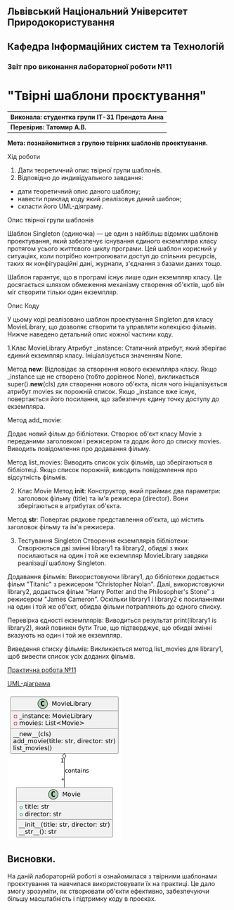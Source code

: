 ## Львівський Національний Університет Природокористування
## Кафедра Інформаційних систем та Технологій



### Звіт про виконання лабораторної роботи №11
# "Твірні шаблони проєктування"



| Виконала: студентка групи ІТ-31 Прендота Анна|
|----------------------------------------------|
| **Перевірив: Татомир А.В.**                  |




**Мета: познайомитися з групою твірних шаблонів проектування.**


Хід роботи

1. Дати теоретичний опис твірної групи шаблонів.
2. Відповідно до индивідуального завдання:
- дати теоретичний опис даного шаблону;
- навести приклад коду який реалізовує даний шаблон;
- скласти його UML-діяграму.
 
Опис твірної групи шаблонів

Шаблон Singleton (одиночка) — це один з найбільш відомих шаблонів проектування, який забезпечує існування єдиного екземпляра класу протягом усього життєвого циклу програми. Цей шаблон корисний у ситуаціях, коли потрібно контролювати доступ до спільних ресурсів, таких як конфігураційні дані, журнали, з'єднання з базами даних тощо.

Шаблон гарантує, що в програмі існує лише один екземпляр класу. Це досягається шляхом обмеження механізму створення об'єктів, щоб він міг створити тільки один екземпляр.

Опис Коду

У цьому коді реалізовано шаблон проектування Singleton для класу MovieLibrary, що дозволяє створити та управляти колекцією фільмів. Нижче наведено детальний опис кожної частини коду.

1.Клас MovieLibrary
Атрибут _instance:
Статичний атрибут, який зберігає єдиний екземпляр класу. Ініціалізується значенням None.

Метод __new__:
Відповідає за створення нового екземпляра класу.
Якщо _instance ще не створено (тобто дорівнює None), викликається super().__new__(cls) для створення нового об'єкта, після чого ініціалізується атрибут movies як порожній список.
Якщо _instance вже існує, повертається його посилання, що забезпечує єдину точку доступу до екземпляра.

Метод add_movie:

Додає новий фільм до бібліотеки.
Створює об'єкт класу Movie з переданими заголовком і режисером та додає його до списку movies.
Виводить повідомлення про додавання фільму.

Метод list_movies:
Виводить список усіх фільмів, що зберігаються в бібліотеці.
Якщо список порожній, виводить повідомлення про відсутність фільмів.

2. Клас Movie
Метод __init__:
Конструктор, який приймає два параметри: заголовок фільму (title) та ім'я режисера (director). Вони зберігаються в атрибутах об'єкта.

Метод __str__:
Повертає рядкове представлення об'єкта, що містить заголовок фільму та ім'я режисера.

3. Тестування Singleton
Створення екземплярів бібліотеки:
Створюються дві змінні library1 та library2, обидві з яких посилаються на один і той же екземпляр MovieLibrary завдяки реалізації шаблону Singleton.

Додавання фільмів:
Використовуючи library1, до бібліотеки додається фільм "Titanic" з режисером "Christopher Nolan".
Далі, використовуючи library2, додається фільм "Harry Potter and the Philosopher's Stone" з режисером "James Cameron".
Оскільки library1 і library2 є посиланнями на один і той же об'єкт, обидва фільми потрапляють до одного списку.

Перевірка єдності екземплярів:
Виводиться результат print(library1 is library2), який повинен бути True, що підтверджує, що обидві змінні вказують на один і той же екземпляр.

Виведення списку фільмів:
Викликається метод list_movies для library1, щоб вивести список усіх доданих фільмів.

[Практична робота №11](https://github.com/KhrystynaLutsiv/IT-21_OOP/blob/master/Anna_Prendota/lab%2011/text.py) 

[UML-діаграма](https://github.com/KhrystynaLutsiv/IT-21_OOP/blob/master/Anna_Prendota/lab%2011/lab11.png)

![Movie Library Diagram](lab11.png)

## Висновки. 

На даній лабораторній роботі я ознайомилася з твірними шаблонами проєктування та навчилася використовувати їх на практиці. Це дало змогу зрозуміти, як створювати об'єкти ефективно, забезпечуючи більшу масштабність і підтримку коду в проєках. 

